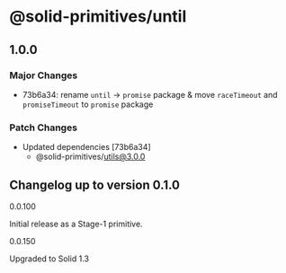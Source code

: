 # @solid-primitives/until

## 1.0.0

### Major Changes

- 73b6a34: rename `until` -> `promise` package & move `raceTimeout` and `promiseTimeout` to `promise` package

### Patch Changes

- Updated dependencies [73b6a34]
  - @solid-primitives/utils@3.0.0

## Changelog up to version 0.1.0

0.0.100

Initial release as a Stage-1 primitive.

0.0.150

Upgraded to Solid 1.3
